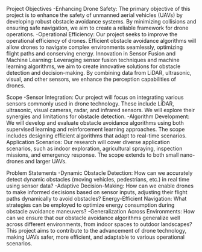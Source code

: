Project Objectives
-Enhancing Drone Safety: The primary objective of this project is to enhance the safety of unmanned aerial vehicles (UAVs) by developing robust obstacle avoidance systems. By minimizing collisions and ensuring safe navigation, we aim to create a reliable framework for drone operations.
-Operational Efficiency: Our project seeks to improve the operational efficiency of drones. Efficient obstacle avoidance algorithms will allow drones to navigate complex environments seamlessly, optimizing flight paths and conserving energy.
Innovation in Sensor Fusion and Machine Learning: Leveraging sensor fusion techniques and machine learning algorithms, we aim to create innovative solutions for obstacle detection and decision-making. By combining data from LiDAR, ultrasonic, visual, and other sensors, we enhance the perception capabilities of drones.

Scope
-Sensor Integration: Our project will focus on integrating various sensors commonly used in drone technology. These include LiDAR, ultrasonic, visual cameras, radar, and infrared sensors. We will explore their synergies and limitations for obstacle detection.
-Algorithm Development: We will develop and evaluate obstacle avoidance algorithms using both supervised learning and reinforcement learning approaches. The scope includes designing efficient algorithms that adapt to real-time scenarios.
Application Scenarios: Our research will cover diverse application scenarios, such as indoor exploration, agricultural spraying, inspection missions, and emergency response. The scope extends to both small nano-drones and larger UAVs.

Problem Statements
-Dynamic Obstacle Detection: How can we accurately detect dynamic obstacles (moving vehicles, pedestrians, etc.) in real time using sensor data?
-Adaptive Decision-Making: How can we enable drones to make informed decisions based on sensor inputs, adjusting their flight paths dynamically to avoid obstacles?
Energy-Efficient Navigation: What strategies can be employed to optimize energy consumption during obstacle avoidance maneuvers?
-Generalization Across Environments: How can we ensure that our obstacle avoidance algorithms generalize well across different environments, from indoor spaces to outdoor landscapes?
This project aims to contribute to the advancement of drone technology, making UAVs safer, more efficient, and adaptable to various operational scenarios.